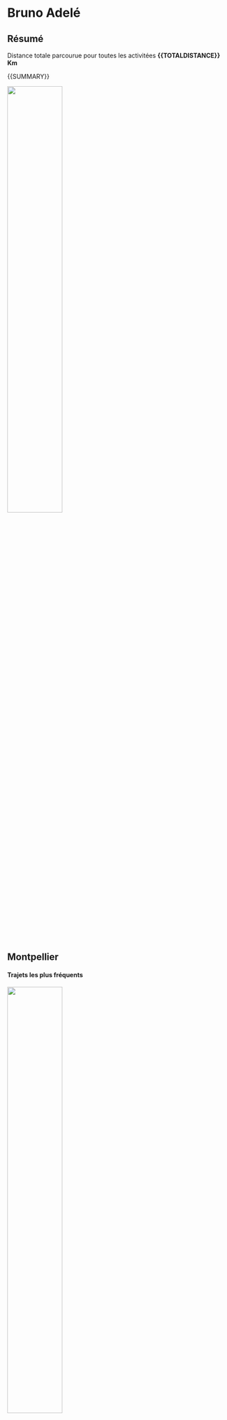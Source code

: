 # Bruno Adelé

## Résumé

Distance totale parcourue pour toutes les activitées **{{TOTALDISTANCE}} Km**

{{SUMMARY}}

<img src="https://gitlab.com/JeSuisUnDesDeux/jesuisundesdeux/raw/master/datas/traces/bruno.adele/summary.png" width="50%" >

## Montpellier

#### Trajets les plus fréquents

<img src="https://gitlab.com/JeSuisUnDesDeux/jesuisundesdeux/raw/master/datas/traces/bruno.adele/heatmap_user_montpellier.png" width="50%" >

#### Zones de croisements

<img src="https://gitlab.com/JeSuisUnDesDeux/jesuisundesdeux/raw/master/datas/traces/bruno.adele/heatmap_user_montpellier_carrefour.png" width="50%" >


#### Ensembles des trajets

<img src="https://gitlab.com/JeSuisUnDesDeux/jesuisundesdeux/raw/master/datas/traces/bruno.adele/heatmap_user_montpellier_all.png" width="50%" >


## France

#### Trajets les plus fréquents

<img src="https://gitlab.com/JeSuisUnDesDeux/jesuisundesdeux/raw/master/datas/traces/bruno.adele/heatmap_user_france.png" width="50%" >

#### Ensembles des trajets

<img src="https://gitlab.com/JeSuisUnDesDeux/jesuisundesdeux/raw/master/datas/traces/bruno.adele/heatmap_user_france_all.png" width="50%" >